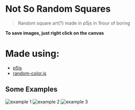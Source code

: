 # Not So Random Squares

> Random square art(?) made in p5js in 1hour of boring

**To save images, just right click on the canvas**

# Made using:

- [p5js](https://p5js.org)
- [random-color.js](https://github.com/davidmerfield/randomColor)

## Some Examples

![example 1](https://i.imgur.com/YF3O5A1.jpg)
![example 2](https://i.imgur.com/JBKdZZA.jpg)
![example 3](https://i.imgur.com/h1V9ox1.jpg)

